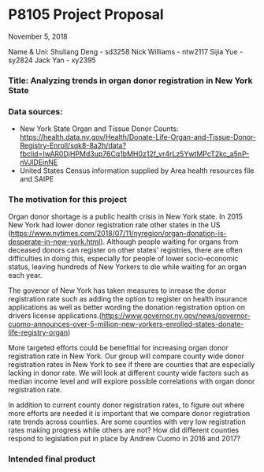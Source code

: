 P8105 Project Proposal
================
November 5, 2018

Name & Uni:
Shuliang Deng - sd3258
Nick Williams - ntw2117
Sijia Yue - sy2824
Jack Yan - xy2395

### Title: Analyzing trends in organ donor registration in New York State

### Data sources:

-   New York State Organ and Tissue Donor Counts:
    <https://health.data.ny.gov/Health/Donate-Life-Organ-and-Tissue-Donor-Registry-Enroll/sqk8-8a2h/data?fbclid=IwAR0DjHPMd3up76Cq1bMH0z12f_vr4rLz5YwtMPcT2kc_a5nP-nVJlDEinNE>
-   United States Census information supplied by Area health resources file and SAIPE

### The motivation for this project

Organ donor shortage is a public health crisis in New York state. In 2015 New York had lower donor registration rate other states in the US (<https://www.nytimes.com/2018/07/11/nyregion/organ-donation-is-desperate-in-new-york.html>). Although people waiting for organs from deceased donors can register on other states' registries, there are often difficulties in doing this, especially for people of lower socio-economic status, leaving hundreds of New Yorkers to die while waiting for an organ each year.

The govenor of New York has taken measures to inrease the donor registration rate such as adding the option to register on health insurance applications as well as better wording the donation registration option on drivers license applications.(<https://www.governor.ny.gov/news/governor-cuomo-announces-over-5-million-new-yorkers-enrolled-states-donate-life-registry-organ>)

More targeted efforts could be benefitial for increasing organ donor registration rate in New York. Our group will compare county wide donor registration rates in New York to see if there are counties that are especially lacking in donor rate. We will look at different county wide factors such as median income level and will explore possible correlations with organ donor registration rate.

In addition to current county donor registration rates, to figure out where more efforts are needed it is important that we compare donor registration rate trends across counties. Are some counties with very low registration rates making progress while others are not? How did different counties respond to legislation put in place by Andrew Cuomo in 2016 and 2017?

### Intended final product
